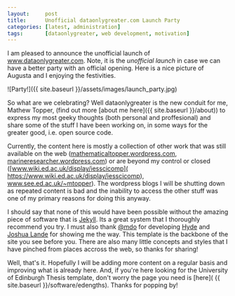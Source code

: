 ```yaml
---
layout:     post
title:      Unofficial dataonlygreater.com Launch Party
categories: [latest, administration]
tags:       [dataonlygreater, web development, motivation]
---
```


I am pleased to announce the unofficial launch of www.dataonlygreater.com.
Note, it is the *unofficial launch* in case we can have a better party with an
official opening. Here is a nice picture of Augusta and I enjoying the
festivities.

![Party!]({{ site.baseurl }}/assets/images/launch_party.jpg)

So what are we celebrating? Well dataonlygreater is the new conduit for me,
Mathew Topper, (find out more [about me here]({{ site.baseurl }}/about)) to express my most geeky
thoughts (both personal and proffesional) and share some of the stuff I have
been working on, in some ways for the greater good, i.e. open source code.

Currently, the content here is mostly a collection of other work that was
still available on the web ([mathematicaltopper.wordpress.com](
https://mathematicaltopper.wordpress.com/), [marineresearcher.wordpress.com](
https://marineresearcher.wordpress.com)) or are beyond my control or closed
([www.wiki.ed.ac.uk/display/iesscicomp](
https://www.wiki.ed.ac.uk/display/iesscicomp), www.see.ed.ac.uk/~mtopper). The
wordpress blogs I will be shutting down as repeated content is bad and the 
inability to access the other stuff was one of my primary reasons for doing
this anyway.

I should say that none of this would have been possible without the amazing
piece of software that is [Jekyll](http://jekyllrb.com). Its a great system
that I thoroughly recommend you try. I must also thank [@mdo](https://twitter.com/mdo)
for developing [Hyde](http://hyde.getpoole.com/) and [Joshua Lande](
http://joshualande.com) for showing me the way. This template is the backbone of the site
you see before you. There are also many little concepts and styles that I have
pinched from places accross the web, so thanks for sharing!

Well, that's it. Hopefully I will be adding more content on a regular basis and
improving what is already here. And, if you're here looking for the University
of Edinburgh Thesis template, don't worry the page you need is [here](
{{ site.baseurl }}/software/edengths). Thanks for popping by!
